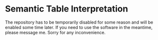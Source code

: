 # Semantic Table Interpretation

The repository has to be temporarily disabled for some reason and will be enabled some time later. If you need to use the software in the meantime, please message me. Sorry for any inconvenience.

<!-- ### DISCLAIMER

This project is based on the work described at [1]. The original code referred to in the paper is now hosted and can be downloaded from [here](http://staffwww.dcs.shef.ac.uk/people/Z.Zhang/resources/tableminerplus/sti_2015.zip). The code has then been significantly improved, undergone a lot of refactorization and re-implementation, and therefore, may not work with the cache included in the published data [here](http://staffwww.dcs.shef.ac.uk/people/Z.Zhang/resources/tableminerplus/data.tar.gz). 

In addition to TableMiner+, this project provides implementation of several other semantic table interpretation algorithms, including: Joint Inference based on Liamye2011, and Semantic Message Passing based on Mulwad2013. **However, due to many things out of our control (e.g., use of in-house software in original works, different versions of knowledge bases), please note that we cannot guarantee identical replication of the original systems or reproduction of experiment results.**


Part of this work was funded by the EPSRC project LODIE - Linked Open Data for Information Extraction, EP/ J019488/1.


### LICENCE
Apache 2.0

### Quick Start
 - Place a copy of STI on your computer
 - Run maven to install two 3rd party libraries (in 'libs') to your local maven repository. See https://maven.apache.org/guides/mini/guide-3rd-party-jars-local.html and the maven plugin with id 'maven-install-plugin' for howto.
 - Download test data, from [here](http://staffwww.dcs.shef.ac.uk/people/Z.Zhang/resources/tableminerplus/data.tar.gz)
 - Unzip the test data, into e.g., [sti_data]
 - Navigate into [sti_data/dataset], unzip, depending on the test cases: imdb.tar.gz for the IMDB dataset; musicbrainz.tar.gz for the MusicBrainz dataset; Limaye200.tar.gz for the Limaye200 dataset; Limaye_complete.tar.gz for the LimayeAll dataset
 - Configure your local copy of STI
 - - open 'sti.properties', as a minimum, you need to change 'sti.home', and 'sti.cache.main.dir'. Please follow the documentation inside the property file
 - - open 'kbsearch.properties', as a minimum, you need to change 'kb.search.result.stoplistfile', and 'fb.query.api.key' to use your own Freebase API key
 - - open 'websearch.properties', as a minimum, you need to change 'bing.keys' to use your own bing web search key
 - Run a test case. For example, to run TMP, use:  **uk.ac.shef.dcs.sti.experiment.TableMinerPlusBatch "[sti_data/Limaye200]" "[output_dir]" "/[sit_home_dir]/sti.properties"**

**Note:** 'sti.properties' distributed with code is a default configuration for Limaye200 and LimayeAll datasets; for IMDB and MusicBrainz datasets, you can edit a template inside '/resources'. For both IMDB and MusicBrainz, you may want to provide the VM variable '-Djava.util.logging.config.file=' to configure the logging output of the any23-sti module (which can produce too many logs).
 
[1] Under minor revision review: http://www.semantic-web-journal.net/content/effective-and-efficient-semantic-table-interpretation-using-tableminer-0

-->